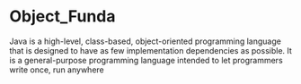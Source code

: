 # Object_Funda

Java is a high-level, class-based, object-oriented programming language that is designed to have as few implementation dependencies as possible. It is a general-purpose programming language intended to let programmers write once, run anywhere
